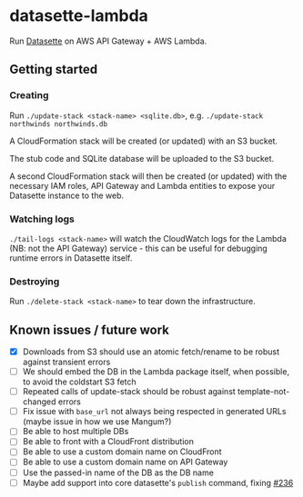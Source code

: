 # datasette-lambda

Run [Datasette](https://github.com/simonw/datasette) on AWS API Gateway + AWS Lambda.

## Getting started

### Creating

Run `./update-stack <stack-name> <sqlite.db>`, e.g. `./update-stack northwinds northwinds.db`

A CloudFormation stack will be created (or updated) with an S3 bucket.

The stub code and SQLite database will be uploaded to the S3 bucket.

A second CloudFormation stack will then be created (or updated) with the necessary
IAM roles, API Gateway and Lambda entities to expose your Datasette instance
to the web.

### Watching logs

`./tail-logs <stack-name>` will watch the CloudWatch logs for the Lambda (NB: not the API Gateway) service - this can be useful for debugging runtime errors in Datasette itself.

### Destroying

Run `./delete-stack <stack-name>` to tear down the infrastructure.

## Known issues / future work

- [x] Downloads from S3 should use an atomic fetch/rename to be robust against transient errors
- [ ] We should embed the DB in the Lambda package itself, when possible, to avoid the coldstart S3 fetch
- [ ] Repeated calls of update-stack should be robust against template-not-changed errors
- [ ] Fix issue with `base_url` not always being respected in generated URLs (maybe issue in how we use Mangum?)
- [ ] Be able to host multiple DBs
- [ ] Be able to front with a CloudFront distribution
- [ ] Be able to use a custom domain name on CloudFront
- [ ] Be able to use a custom domain name on API Gateway
- [ ] Use the passed-in name of the DB as the DB name
- [ ] Maybe add support into core datasette's `publish` command, fixing [#236](https://github.com/simonw/datasette/issues/236)
